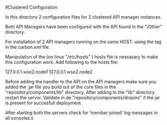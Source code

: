 #Clustered Configuration

In this directory 2 configuration files for 2 clustered API manager instances.

Both API Managers have been configured with the API found in the "/Other" directory.

For installation of 2 API managers running on the same HOST: using the <offset></offset> tag in the carbon.xml file.

Manipulation of the (on linux "/etc/hosts" ) hosts file is nessasary to make this configuration work.
Add following to the hosts file:

127.0.0.1   wso2.node1
127.0.0.1   wso2.node2

Before adding the handler to the API on the API managers make sure you added the .jar file you build out of the core files in the "repository/components/lib" directory. After adding to the "lib" directory restart the server. Validate in de "repository/components/dropins" if the jar is present for succesfull deployment.

After starting both the servers check for ‘member joined’ log messages in all consoles.s